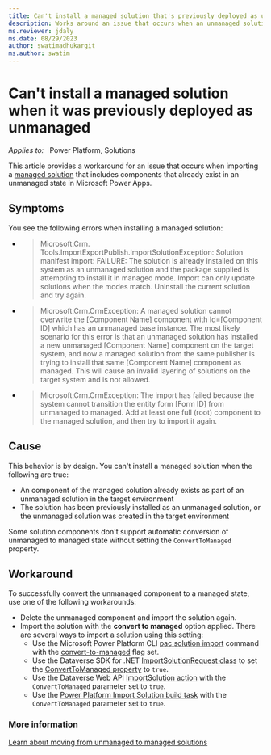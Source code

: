 ```yaml
---
title: Can't install a managed solution that's previously deployed as unmanaged in Power Apps
description: Works around an issue that occurs when an unmanaged solution is already installed and you try to install a later version of it in managed mode in Microsoft Power Apps. 
ms.reviewer: jdaly
ms.date: 08/29/2023
author: swatimadhukargit
ms.author: swatim
---
```

# Can't install a managed solution when it was previously deployed as unmanaged

_Applies to:_ &nbsp; Power Platform, Solutions

This article provides a workaround for an issue that occurs when importing a [managed solution](/dynamics365/customerengagement/on-premises/developer/introduction-solutions#unmanaged-and-managed-solutions) that includes components that already exist in an unmanaged state in Microsoft Power Apps.

## Symptoms

You see the following errors when installing a managed solution:

- > Microsoft.Crm. Tools.ImportExportPublish.ImportSolutionException: Solution manifest import: FAILURE: The solution is already installed on this system as an unmanaged solution and the package supplied is attempting to install it in managed mode. Import can only update solutions when the modes match. Uninstall the current solution and try again.

- > Microsoft.Crm.CrmException: A managed solution cannot overwrite the [Component Name] component  with Id=[Component ID] which has an unmanaged base instance.  The most likely scenario for this error is that an unmanaged solution has installed a new unmanaged [Component Name] component on the target system, and now a managed solution from the same publisher is trying to install that same [Component Name] component as managed.  This will cause an invalid layering of solutions on the target system and is not allowed.

- > Microsoft.Crm.CrmException: The import has failed because the system cannot transition the entity form [Form ID] from unmanaged to managed. Add at least one full (root) component to the managed solution, and then try to import it again.

## Cause

This behavior is by design. You can't install a managed solution when the following are true:

- An component of the managed solution already exists as part of an unmanaged solution in the target environment
- The solution has been previously installed as an unmanaged solution, or the unmanaged solution was created in the target environment

Some solution components don't support automatic conversion of unmanaged to managed state without setting the `ConvertToManaged` property.

## Workaround

To successfully convert the unmanaged component to a managed state, use one of the following workarounds:

- Delete the unmanaged component and import the solution again.
- Import the solution with the **convert to managed** option applied. There are several ways to import a solution using this setting:
  - Use the Microsoft Power Platform CLI [pac solution import](/power-platform/developer/cli/reference/solution#pac-solution-import) command with the [convert-to-managed](/power-platform/developer/cli/reference/solution#--convert-to-managed--cm) flag set.
  - Use the Dataverse SDK for .NET [ImportSolutionRequest class](xref:Microsoft.Crm.Sdk.Messages.ImportSolutionRequest) to set the [ConvertToManaged property](xref:Microsoft.Crm.Sdk.Messages.ImportSolutionRequest.ConvertToManaged) to `true`.
  - Use the Dataverse Web API [ImportSolution action](xref:Microsoft.Dynamics.CRM.ImportSolution) with the `ConvertToManaged` parameter set to `true`.
  - Use the [Power Platform Import Solution build task](/power-platform/alm/devops-build-tool-tasks#power-platform-import-solution) with the `ConvertToManaged` parameter set to `true`.

### More information

[Learn about moving from unmanaged to managed solutions](/power-platform/alm/move-from-unmanaged-managed-alm)
